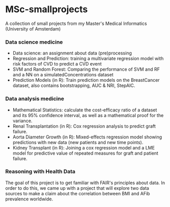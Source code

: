 # MSc-smallprojects
A collection of small projects from my Master's Medical Informatics (University of Amsterdam)

### Data science medicine
* Data science: an assignment about data (pre)processing
* Regression and Prediction: training a multivariate regression model with risk factors of CVD to predict a CVD event
* SVM and Random Forest: Comparing the performance of SVM and RF and a NN on a simulatedConcentrations dataset
* Prediction Models (in R): Train prediction models on the BreastCancer dataset, also contains bootstrapping, AUC & NRI, StepAIC. 

### Data analysis medicine
* Mathematical Statistics: calculate the cost-efficacy ratio of a dataset and its 95% confidence interval, as well as a mathematical proof for the variance.
* Renal Transplantation (in R): Cox regression analysis to predict graft failure.
* Aorta Diameter Growth (in R): Mixed-effects regression model showing predictions with new data (new patients and new time points). 
* Kidney Transplant (in R): Joining a cox regression model and a LME model for predictive value of repeated measures for graft and patient failure. 

### Reasoning with Health Data
The goal of this project is to get familiar with FAIR's principles about data. In order to do this, we came up with a project that will explore two data sources to make a claim about the correlation between BMI and AFib prevalence worldwide.
